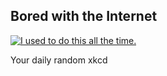 ## Bored with the Internet
[![I used to do this all the time.](https://imgs.xkcd.com/comics/bored_with_the_internet.jpg)](https://xkcd.com/77/ "I used to do this all the time.")

Your daily random xkcd
